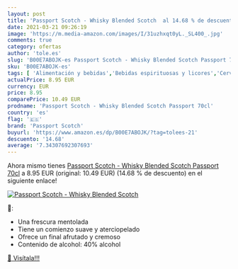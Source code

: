 ```yaml
---
layout: post
title: 'Passport Scotch - Whisky Blended Scotch  al 14.68 % de descuento'
date: 2021-03-21 09:26:19
image: 'https://m.media-amazon.com/images/I/31uzhxqt0yL._SL400_.jpg'
comments: true
category: ofertas
author: 'tole.es'
slug: 'B00E7ABOJK-es Passport Scotch - Whisky Blended Scotch Passport 70cl'
sku: 'B00E7ABOJK-es'
tags: [ 'Alimentación y bebidas','Bebidas espirituosas y licores','Cervezas, vinos y licores','Whisky','passport scotch','whisky', ]
actualPrice: 8.95 EUR
currency: EUR
price: 8.95
comparePrice: 10.49 EUR
prodname: 'Passport Scotch - Whisky Blended Scotch Passport 70cl'
country: 'es'
flag: '🇪🇸'
brand: 'Passport Scotch'
buyurl: 'https://www.amazon.es/dp/B00E7ABOJK/?tag=tolees-21'
descuento: '14.68'
average: '7.34307692307693'
---
```


Ahora mismo tienes [Passport Scotch - Whisky Blended Scotch Passport 70cl](https://www.amazon.es/dp/B00E7ABOJK/?tag=tolees-21) a 8.95 EUR (original: 10.49 EUR) (14.68 %  de descuento) en el siguiente enlace!

[![Passport Scotch - Whisky Blended Scotch ](https://m.media-amazon.com/images/I/31uzhxqt0yL._SL400_.jpg)](https://www.amazon.es/dp/B00E7ABOJK/?tag=tolees-21)

🔎:

- Una frescura mentolada
- Tiene un comienzo suave y aterciopelado
- Ofrece un final afrutado y cremoso
- Contenido de alcohol: 40% alcohol

[🛒 Visítala!!!](https://www.amazon.es/dp/B00E7ABOJK/?tag=tolees-21)
